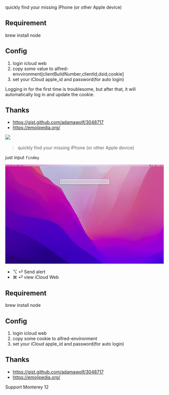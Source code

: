 quickly find your missing iPhone (or other Apple device)

## Requirement

brew install node

## Config

1. login icloud web
2. copy some value to alfred-envvironment[clientBuildNumber,clientId,dsid,cookie]
3. set your iCloud apple_id and password(for auto login)

Logging in for the first time is troublesome, but after that, it will automatically log in and update the cookie.

## Thanks
- https://gist.github.com/adamawolf/3048717
- https://emojipedia.org/


[![](https://img.shields.io/badge/version-v0.4-green)](./Find%20iPhone.alfredworkflow)



<!-- more -->
> quickly find your missing iPhone (or other Apple device)

just input `findmy`

![](./screenshot.gif)

- ⌥ ⏎ Send alert
- ⌘ ⏎ view iCloud Web

## Requirement

brew install node

## Config

1. login icloud web
2. copy some cookie to alfred-environment
3. set your iCloud apple_id and password(for auto login)

## Thanks
- https://gist.github.com/adamawolf/3048717
- https://emojipedia.org/

Support Monterey 12

